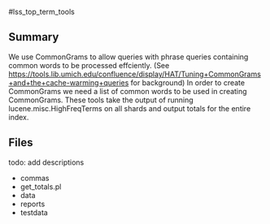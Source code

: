 #lss_top_term_tools

## Summary
We use CommonGrams to allow queries with phrase queries containing common words to be processed effciently. (See https://tools.lib.umich.edu/confluence/display/HAT/Tuning+CommonGrams+and+the+cache-warming+queries for background)
In order to create CommonGrams we need a list of common words to be used in creating CommonGrams. These tools take the output of running  lucene.misc.HighFreqTerms on all shards and output totals for the entire index.



## Files

todo: add descriptions

* commas
* get_totals.pl
* data
* reports
* testdata

